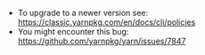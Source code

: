 - To upgrade to a newer version see: https://classic.yarnpkg.com/en/docs/cli/policies
- You might encounter this bug: https://github.com/yarnpkg/yarn/issues/7847
